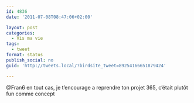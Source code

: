 ```yaml
---
id: 4836
date: '2011-07-08T08:47:06+02:00'

layout: post
categories:
  - Vis ma vie
tags:
  - tweet
format: status
publish_social: no
guid: 'http://tweets.local/?birdsite_tweet=89254166651879424'

---
```


@Fran6 en tout cas, je t’encourage a reprendre ton projet 365, c’était plutôt fun comme concept